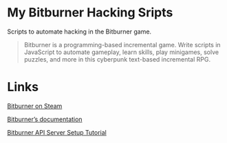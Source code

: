 

# My Bitburner Hacking Sripts
Scripts to automate hacking in the Bitburner game. 

> Bitburner is a programming-based incremental game. Write scripts in JavaScript to automate gameplay, learn skills, play minigames, solve puzzles, and more in this cyberpunk text-based incremental RPG.

# Links

[Bitburner on Steam](https://store.steampowered.com/app/1812820/Bitburner/)

[Bitburner’s documentation](https://bitburner.readthedocs.io/en/latest/index.html)

[Bitburner API Server Setup Tutorial](https://www.youtube.com/watch?v=MjxxBfiYjyI)
